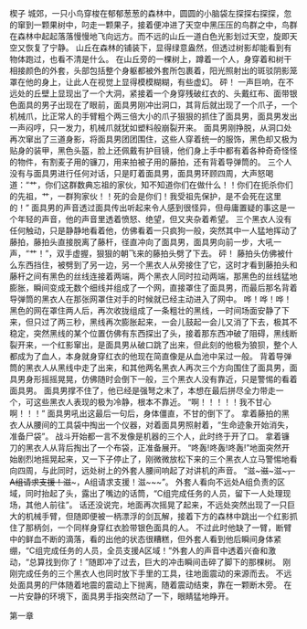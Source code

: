 楔子
城郊，一只小鸟穿梭在郁郁葱葱的森林中，圆圆的小脑袋左探探右探探，忽的窜到一颗果树中，叼走一颗果子，接着便冲进了天空中黑压压的鸟群之中，鸟群在森林中起起落落慢慢地飞向远方。而不远的山丘一道白色光影划过天空，旋即天空又恢复了宁静。
山丘在森林的铺装下，显得绿意盎然，但透过树影却能看到有物体跑过，也看不清是什么。
在山丘旁的一棵树上，蹲着一个人，身穿着和树干相接颜色的外套，头部包括整个身躯都被外套所包裹着，阳光照射出的斑驳阴影笼罩在他的身上，让此人在视觉上显得模模糊糊，有些虚幻。
砰！
一声巨响，在不远处的丘壁上显现出了一个大洞，紧接着一个身穿残破红衣的、头戴红布、面带银色面具的男子出现在了眼前，面具男刚冲出洞口，其背后就出现了一个爪子，一个机械爪，比正常人的手臂粗个两三倍大小的爪子狠狠的抓住了面具男，面具男发出一声闷哼，只一发力，机械爪就犹如塑料般崩裂开来。
面具男刚挣脱，从洞口处再次窜出了三道身影，将面具男团团围住，这些人穿着统一的服饰，黑色却又极为贴身的装甲，黑色头盔，脸上还佩戴有护目镜，他们身上手中都有着各种奇奇怪怪的物件，有割麦子用的镰刀，用来拍被子用的藤拍，还有背着导弹筒的。
三个人没有与面具男进行任何对话，只是盯着面具男，面具男环顾四周，大声怒喝道：“艹，你们这群数典忘祖的家伙，知不知道你们在做什么！！你们在扼杀你们的先祖，艹，一群狗家伙！！死的会是你们！我受祖先保护，是不会死在这里的！”
面具男的声音透过面具传出听起来令人感到很怪异，但毋庸置疑的事这是一个年轻的声音，他的声音里透着愤怒、绝望，但又夹杂着希望。
三个黑衣人没有任何触动，只是静静地看着他，仿佛看着一只疯狗一般，突然其中一人猛地挥动了藤拍，藤拍头直接脱离了藤杆，径直冲向了面具男，面具男向前一步，大吼一声，“艹！”，双手虚握，狠狠的朝飞来的藤拍头劈了下去。
砰！
藤拍头仿佛被什么东西挡住，被劈到了另一边，另一个黑衣人从旁接住了它，这时才看到藤拍头和藤杆之间有黑色的丝线连接着两端，两个黑衣人同时拉动两端，那黑色的丝线猛地膨胀，瞬间变成无数个细线并组成了一个网，直接罩住了面具男，而最后那名背着导弹筒的黑衣人在那张网罩住对手的时候就已经主动进入了网中。
哗！哗！哗！
黑色的网在罩住两人后，再次收拢组成了一条粗壮的黑线，一时间场面安静了下来，但只过了两三秒，黑线再次膨胀起来，一会儿鼓起一会儿又消了下去，极其不稳定，突然黑线的某个位置仿佛有东西探出了头，接着那东西冲破了阻碍，黑线断裂开来，一个红影窜出，是面具男从破口跳了出来，但此刻的他极为狼狈，整个人都成为了血人，本身就身穿红衣的他现在简直像是从血池中呆过一般。
背着导弹筒的黑衣人从黑线中走了出来，和其他两名黑衣人再次三个方向围住了面具男，面具男身形摇摇晃晃，仿佛随时会倒下一般，三个黑衣人没有靠近，只是警惕的看着面具男。
面具男撑不住了，他已经是强弩之末了，本想在最后拼尽全力带走一个，可这些黑衣人表现的极为冷静，根本不靠近。
“啊！！！！！我不甘心啊！！！”
面具男吼出这最后一句后，身体僵直，不甘的倒下了。
拿着藤拍的黑衣人从腰间的工具袋中掏出一个仪器，对着面具男照射着，“生命迹象开始消失，准备尸袋”。
战斗开始都一言不发像是机器的三个人，此时终于开了口。
拿着镰刀的黑衣人从背后掏出了一个布袋，正准备展开。
“咚轰!咚轰!咚轰!”地面突然开始剧烈地摇晃起来，又一下子停止了，刚微微放松下来的三个黑衣人立马警惕地看向四周，与此同时，远处树上的外套人腰间响起了对讲机的声音。
“滋~~~滋~~~滋~~~，A组请求支援！滋~~~，A组请求支援！滋~~~”。
外套人看向不远处A组负责的区域，同时抬起了头，露出了嘴边的话筒，“C组完成任务的人员，留下一人处理现场，其他人前往”。
话还没说完，地面再次摇晃了起来，不远处突然出现了一只巨大的机械手臂，但随即便被一柄漂浮的剑瓦解，接着下方的森林中跳出一个红影抓住了那柄剑，一个同样身穿红衣脸带银色面具的人。
不过此时他缺了一臂，断臂中的鲜血不断的滴落，看的出他的状态很糟糕，但外套人看到他后瞬间身体紧绷，“C组完成任务的人员，全员支援A区域！”外套人的声音中透着兴奋和激动，“总算找到你了！”随即冲了过去，巨大的冲击瞬间击碎了脚下的那棵树。
刚刚完成任务的三个黑衣人也同时放下手里的工具，往地面震动的来源而去。
不远处面具男的尸体随着地震的震动上下抛离，随着震动结束，靠在一颗断木旁。
在一片安静的环境下，面具男手指突然动了一下，眼睛猛地睁开。

第一章








